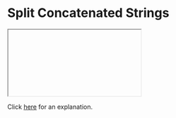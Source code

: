 # Split Concatenated Strings 

<iframe></iframe>

Click [here](Explanation.md) for an explanation.

